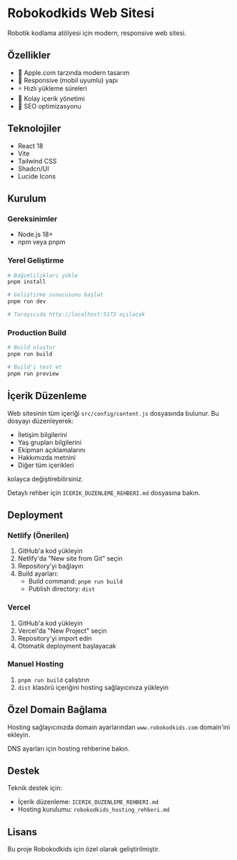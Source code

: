 # Robokodkids Web Sitesi

Robotik kodlama atölyesi için modern, responsive web sitesi.

## Özellikler

- 🎨 Apple.com tarzında modern tasarım
- 📱 Responsive (mobil uyumlu) yapı
- ⚡ Hızlı yükleme süreleri
- 🔧 Kolay içerik yönetimi
- 🎯 SEO optimizasyonu

## Teknolojiler

- React 18
- Vite
- Tailwind CSS
- Shadcn/UI
- Lucide Icons

## Kurulum

### Gereksinimler
- Node.js 18+
- npm veya pnpm

### Yerel Geliştirme
```bash
# Bağımlılıkları yükle
pnpm install

# Geliştirme sunucusunu başlat
pnpm run dev

# Tarayıcıda http://localhost:5173 açılacak
```

### Production Build
```bash
# Build oluştur
pnpm run build

# Build'i test et
pnpm run preview
```

## İçerik Düzenleme

Web sitesinin tüm içeriği `src/config/content.js` dosyasında bulunur. Bu dosyayı düzenleyerek:

- İletişim bilgilerini
- Yaş grupları bilgilerini
- Ekipman açıklamalarını
- Hakkımızda metnini
- Diğer tüm içerikleri

kolayca değiştirebilirsiniz.

Detaylı rehber için `ICERIK_DUZENLEME_REHBERI.md` dosyasına bakın.

## Deployment

### Netlify (Önerilen)
1. GitHub'a kod yükleyin
2. Netlify'da "New site from Git" seçin
3. Repository'yi bağlayın
4. Build ayarları:
   - Build command: `pnpm run build`
   - Publish directory: `dist`

### Vercel
1. GitHub'a kod yükleyin
2. Vercel'da "New Project" seçin
3. Repository'yi import edin
4. Otomatik deployment başlayacak

### Manuel Hosting
1. `pnpm run build` çalıştırın
2. `dist` klasörü içeriğini hosting sağlayıcınıza yükleyin

## Özel Domain Bağlama

Hosting sağlayıcınızda domain ayarlarından `www.robokodkids.com` domain'ini ekleyin.

DNS ayarları için hosting rehberine bakın.

## Destek

Teknik destek için:
- İçerik düzenleme: `ICERIK_DUZENLEME_REHBERI.md`
- Hosting kurulumu: `robokodkids_hosting_rehberi.md`

## Lisans

Bu proje Robokodkids için özel olarak geliştirilmiştir.


